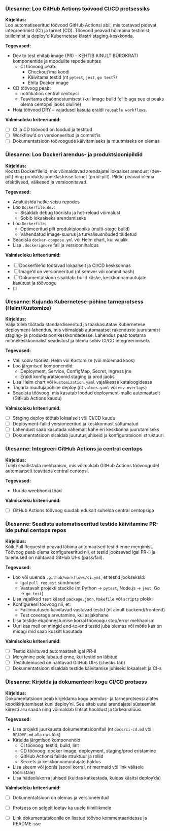 ### Ülesanne: Loo GitHub Actions töövood CI/CD protsessiks

**Kirjeldus:**  
Loo automatiseeritud töövood GitHub Actionsi abil, mis toetavad pidevat integreerimist (CI) ja tarnet (CD). Töövood peavad hõlmama testimist, buildimist ja deploy'd Kubernetese klastri staging-keskkonda.

**Tegevused:**
- Dev to test ehitab image (PR) -       KEHTIB AINULT BÜROKRATI   komponentide ja moodulite repode suhtes  
  - CI töövoog peab:
    - Checkout’ima koodi
    - Käivitama testid (nt `pytest`, `jest`, `go test`?)
    - Ehita Docker image
- CD töövoog peab:
  - notifikation central centopsi
  - Teavitama ebaõnnestumisest (kui image build feilib aga see ei peaks olema centopsi jaoks oluline)
- Hoia töövood DRY – vajadusel kasuta eraldi `reusable workflows`.

**Valmisoleku kriteeriumid:**
- [ ] CI ja CD töövood on loodud ja testitud
- [ ] Workflow’d on versioneeritud ja commit’is
- [ ] Dokumentatsioon töövoogude käivitamiseks ja muutmiseks on olemas

### Ülesanne: Loo Dockeri arendus- ja produktsioonipildid

**Kirjeldus:**  
Koosta Dockerfile’id, mis võimaldavad arendajatel lokaalset arendust (dev-pilt) ning produktsiooniklastrisse tarnet (prod-pilt). Pildid peavad olema efektiivsed, väikesed ja versioonitavad.

**Tegevused:**
- Analüüsida hetke seisu repodes
- Loo `Dockerfile.dev`:
  - Sisaldab debug tööriistu ja hot-reload võimalust
  - Sobib lokaalseks arendamiseks
- Loo `Dockerfile`:
  - Optimeeritud pilt produktsiooniks (multi-stage build)
  - Vähendatud image-suurus ja turvalisusnõuded täidetud
- Seadista `docker-compose.yml` või Helm chart, kui vajalik
- Lisa `.dockerignore` fail ja versioonihaldus

**Valmisoleku kriteeriumid:**
- [ ] Dockerfile’id töötavad lokaalselt ja CI/CD keskkonnas
- [ ] Image’d on versioneeritud (nt semver või commit hash)
- [ ] Dokumentatsioon sisaldab: build käske, keskkonnamuutujate kasutust ja töövoogu
- [ ] 
### Ülesanne: Kujunda Kubernetese-põhine tarneprotsess (Helm/Kustomize)

**Kirjeldus:**  
Välja tuleb töötada standardiseeritud ja taaskasutatav Kubernetese deployment-lahendus, mis võimaldab automaatset rakenduste juurutamist staging- ja produktsioonikeskkondadesse. Lahendus peab toetama mitmekeskkonnalist seadistust ja olema sobiv CI/CD integreerimiseks.

**Tegevused:**
- Vali sobiv tööriist: Helm või Kustomize (või mõlemad koos)
- Loo järgmised komponendid:
  - Deployment, Service, ConfigMap, Secret, Ingress jne
  - Eraldi konfiguratsioonid staging ja prod jaoks
- Lisa Helm chart või `kustomization.yaml` vajalikesse kataloogidesse
- Tagada muutujapõhine deploy (nt `values.yaml` või `env overlays`)
- Seadista töövoog, mis kasutab loodud deployment-malle automaatselt (GitHub Actions kaudu)

**Valmisoleku kriteeriumid:**
- [ ] Staging deploy töötab lokaalselt või CI/CD kaudu
- [ ] Deployment-failid versioneeritud ja keskkonnast sõltumatud
- [ ] Lahendust saab kasutada vähemalt kahe eri keskkonna juurutamiseks
- [ ] Dokumentatsioon sisaldab juurutusjuhiseid ja konfiguratsiooni struktuuri

### Ülesanne: Integreeri GitHub Actions ja central centops

**Kirjeldus:**  
Tuleb seadistada mehhanism, mis võimaldab GitHub Actions töövoogudel automaatselt teavitada central centopsi.

**Tegevused:**
- Uurida weebhooki tööd

**Valmisoleku kriteeriumid:**
- [ ] GitHub Actions töövoog suudab edukalt suhelda central centopsiga

### Ülesanne: Seadista automatiseeritud testide käivitamine PR-ide puhul centops repos

**Kirjeldus:**  
Kõik Pull Requestid peavad läbima automaatsed testid enne mergimist. Töövoog peab olema konfigureeritud nii, et testid jooksevad igal PR-il ja tulemused on nähtavad GitHub UI-s (pass/fail).

**Tegevused:**
- Loo või uuenda `.github/workflows/ci.yml`, et testid jookseksid:
  - Igal `pull_request` sündmusel
  - Vastavalt projekti stackile (nt Python → `pytest`, Node.js → `jest`, Go → `go test`)
- Lisa vajalikud `test` käsud `package.json`, `Makefile` või `scripts` plokki
- Konfigureeri töövoog nii, et:
  - Failimuutused käivitavad vastavad testid (nt ainult backend/frontend)
  - Test coverage arvutamine, kui asjakohane
- Lisa testide ebaõnnestumise korral töövoogu stop/error mehhanism
- Uuri kas meil on mingid end-to-end testid juba olemas või mõtle kas on midagi mid saab kuskilt kasutada

**Valmisoleku kriteeriumid:**
- [ ] Testid käivituvad automaatselt igal PR-il
- [ ] Mergimine pole lubatud enne, kui testid on läbitud
- [ ] Testitulemused on nähtavad GitHub UI-s (checks tab)
- [ ] Dokumentatsioon sisaldab testide käivitamise juhiseid lokaalselt ja CI-s

### Ülesanne: Kirjelda ja dokumenteeri kogu CI/CD protsess

**Kirjeldus:**  
Dokumentatsioon peab kirjeldama kogu arendus- ja tarneprotsessi alates koodikirjutamisest kuni deploy’ni. See aitab uutel arendajatel süsteemist kiiresti aru saada ning võimaldab lihtsat hooldust ja tõrkeanalüüsi.

**Tegevused:**
- Lisa projekti juurkausta dokumentatsioonifail (nt `docs/ci-cd.md` või `README.md` alla uus lõik)
- Kirjelda järgmised komponendid:
  - CI töövoog: testid, build, lint
  - CD töövoog: docker image, deployment, staging/prod eristamine
  - GitHub Actionsi failide struktuur ja rollid
  - Secrets ja keskkonnamuutujate haldus
- Lisa skeem või joonis (soovi korral, nt mermaid või link välisele tööriistale)
- Lisa hädaolukorra juhised (kuidas katkestada, kuidas käsitsi deploy’da)

**Valmisoleku kriteeriumid:**
- [ ] Dokumentatsioon on olemas ja versioneeritud
- [ ] Protsess on selgelt loetav ka uuele tiimiliikmele
- [ ] Link dokumentatsioonile on lisatud töövoo kommentaaridesse ja README-sse

